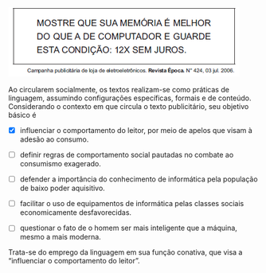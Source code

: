 

![](a3de7dca-bdca-cb7a-42ab-d3431a02ce63.png)

Ao circularem socialmente, os textos realizam-se como práticas de linguagem, assumindo configurações específicas, formais e de conteúdo. Considerando o contexto em que circula o texto publicitário, seu objetivo básico é



- [x] influenciar o comportamento do leitor, por meio de apelos que visam à adesão ao consumo.
- [ ] definir regras de comportamento social pautadas no combate ao consumismo exagerado.
- [ ] defender a importância do conhecimento de informática pela população de baixo poder aquisitivo.
- [ ] facilitar o uso de equipamentos de informática pelas classes sociais economicamente desfavorecidas.
- [ ] questionar o fato de o homem ser mais inteligente que a máquina, mesmo a mais moderna.


Trata-se do emprego da linguagem em sua função conativa, que visa a “influenciar o comportamento do leitor”.

        